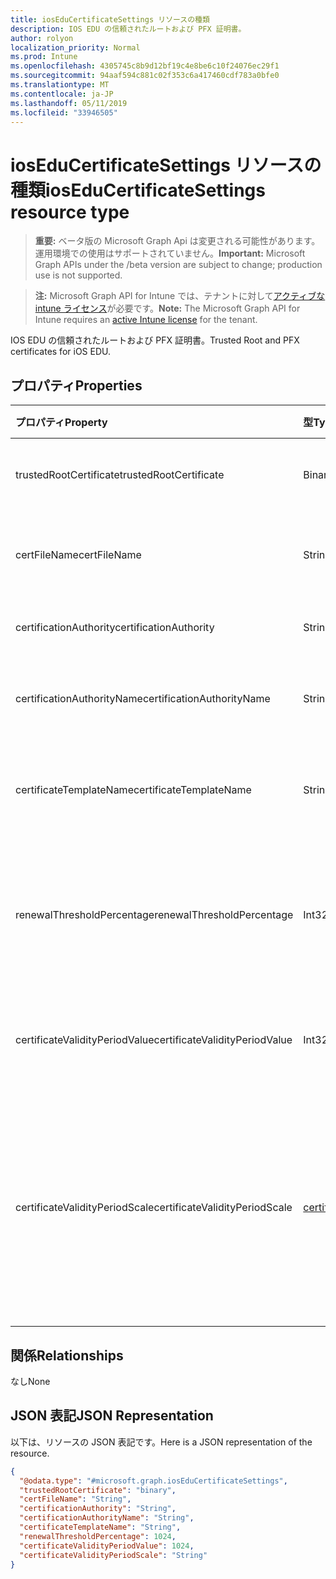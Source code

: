 ```yaml
---
title: iosEduCertificateSettings リソースの種類
description: IOS EDU の信頼されたルートおよび PFX 証明書。
author: rolyon
localization_priority: Normal
ms.prod: Intune
ms.openlocfilehash: 4305745c8b9d12bf19c4e8be6c10f24076ec29f1
ms.sourcegitcommit: 94aaf594c881c02f353c6a417460cdf783a0bfe0
ms.translationtype: MT
ms.contentlocale: ja-JP
ms.lasthandoff: 05/11/2019
ms.locfileid: "33946505"
---
```

# <a name="ioseducertificatesettings-resource-type"></a><span data-ttu-id="b3ce0-103">iosEduCertificateSettings リソースの種類</span><span class="sxs-lookup"><span data-stu-id="b3ce0-103">iosEduCertificateSettings resource type</span></span>

> <span data-ttu-id="b3ce0-104">**重要:** ベータ版の Microsoft Graph Api は変更される可能性があります。運用環境での使用はサポートされていません。</span><span class="sxs-lookup"><span data-stu-id="b3ce0-104">**Important:** Microsoft Graph APIs under the /beta version are subject to change; production use is not supported.</span></span>

> <span data-ttu-id="b3ce0-105">**注:** Microsoft Graph API for Intune では、テナントに対して[アクティブな intune ライセンス](https://go.microsoft.com/fwlink/?linkid=839381)が必要です。</span><span class="sxs-lookup"><span data-stu-id="b3ce0-105">**Note:** The Microsoft Graph API for Intune requires an [active Intune license](https://go.microsoft.com/fwlink/?linkid=839381) for the tenant.</span></span>

<span data-ttu-id="b3ce0-106">IOS EDU の信頼されたルートおよび PFX 証明書。</span><span class="sxs-lookup"><span data-stu-id="b3ce0-106">Trusted Root and PFX certificates for iOS EDU.</span></span>

## <a name="properties"></a><span data-ttu-id="b3ce0-107">プロパティ</span><span class="sxs-lookup"><span data-stu-id="b3ce0-107">Properties</span></span>
|<span data-ttu-id="b3ce0-108">プロパティ</span><span class="sxs-lookup"><span data-stu-id="b3ce0-108">Property</span></span>|<span data-ttu-id="b3ce0-109">型</span><span class="sxs-lookup"><span data-stu-id="b3ce0-109">Type</span></span>|<span data-ttu-id="b3ce0-110">説明</span><span class="sxs-lookup"><span data-stu-id="b3ce0-110">Description</span></span>|
|:---|:---|:---|
|<span data-ttu-id="b3ce0-111">trustedRootCertificate</span><span class="sxs-lookup"><span data-stu-id="b3ce0-111">trustedRootCertificate</span></span>|<span data-ttu-id="b3ce0-112">Binary</span><span class="sxs-lookup"><span data-stu-id="b3ce0-112">Binary</span></span>|<span data-ttu-id="b3ce0-113">信頼されたルート証明書。</span><span class="sxs-lookup"><span data-stu-id="b3ce0-113">Trusted Root Certificate.</span></span>|
|<span data-ttu-id="b3ce0-114">certFileName</span><span class="sxs-lookup"><span data-stu-id="b3ce0-114">certFileName</span></span>|<span data-ttu-id="b3ce0-115">String</span><span class="sxs-lookup"><span data-stu-id="b3ce0-115">String</span></span>|<span data-ttu-id="b3ce0-116">UI に表示されるファイル名。</span><span class="sxs-lookup"><span data-stu-id="b3ce0-116">File name to display in UI.</span></span>|
|<span data-ttu-id="b3ce0-117">certificationAuthority</span><span class="sxs-lookup"><span data-stu-id="b3ce0-117">certificationAuthority</span></span>|<span data-ttu-id="b3ce0-118">String</span><span class="sxs-lookup"><span data-stu-id="b3ce0-118">String</span></span>|<span data-ttu-id="b3ce0-119">PKCS 証明機関。</span><span class="sxs-lookup"><span data-stu-id="b3ce0-119">PKCS Certification Authority.</span></span>|
|<span data-ttu-id="b3ce0-120">certificationAuthorityName</span><span class="sxs-lookup"><span data-stu-id="b3ce0-120">certificationAuthorityName</span></span>|<span data-ttu-id="b3ce0-121">String</span><span class="sxs-lookup"><span data-stu-id="b3ce0-121">String</span></span>|<span data-ttu-id="b3ce0-122">PKCS 証明機関名。</span><span class="sxs-lookup"><span data-stu-id="b3ce0-122">PKCS Certification Authority Name.</span></span>|
|<span data-ttu-id="b3ce0-123">certificateTemplateName</span><span class="sxs-lookup"><span data-stu-id="b3ce0-123">certificateTemplateName</span></span>|<span data-ttu-id="b3ce0-124">String</span><span class="sxs-lookup"><span data-stu-id="b3ce0-124">String</span></span>|<span data-ttu-id="b3ce0-125">PKCS 証明書テンプレート名。</span><span class="sxs-lookup"><span data-stu-id="b3ce0-125">PKCS Certificate Template Name.</span></span>|
|<span data-ttu-id="b3ce0-126">renewalThresholdPercentage</span><span class="sxs-lookup"><span data-stu-id="b3ce0-126">renewalThresholdPercentage</span></span>|<span data-ttu-id="b3ce0-127">Int32</span><span class="sxs-lookup"><span data-stu-id="b3ce0-127">Int32</span></span>|<span data-ttu-id="b3ce0-128">証明書の更新しきい値の割合。</span><span class="sxs-lookup"><span data-stu-id="b3ce0-128">Certificate renewal threshold percentage.</span></span> <span data-ttu-id="b3ce0-129">有効な値は 1 ~ 99</span><span class="sxs-lookup"><span data-stu-id="b3ce0-129">Valid values 1 to 99</span></span>|
|<span data-ttu-id="b3ce0-130">certificateValidityPeriodValue</span><span class="sxs-lookup"><span data-stu-id="b3ce0-130">certificateValidityPeriodValue</span></span>|<span data-ttu-id="b3ce0-131">Int32</span><span class="sxs-lookup"><span data-stu-id="b3ce0-131">Int32</span></span>|<span data-ttu-id="b3ce0-132">証明書の有効期間の値。</span><span class="sxs-lookup"><span data-stu-id="b3ce0-132">Value for the Certificate Validity Period.</span></span>|
|<span data-ttu-id="b3ce0-133">certificateValidityPeriodScale</span><span class="sxs-lookup"><span data-stu-id="b3ce0-133">certificateValidityPeriodScale</span></span>|[<span data-ttu-id="b3ce0-134">certificateValidityPeriodScale</span><span class="sxs-lookup"><span data-stu-id="b3ce0-134">certificateValidityPeriodScale</span></span>](../resources/intune-deviceconfig-certificatevalidityperiodscale.md)|<span data-ttu-id="b3ce0-135">証明書の有効期間のスケール。</span><span class="sxs-lookup"><span data-stu-id="b3ce0-135">Scale for the Certificate Validity Period.</span></span> <span data-ttu-id="b3ce0-136">可能な値は、`days`、`months`、`years` です。</span><span class="sxs-lookup"><span data-stu-id="b3ce0-136">Possible values are: `days`, `months`, `years`.</span></span>|

## <a name="relationships"></a><span data-ttu-id="b3ce0-137">関係</span><span class="sxs-lookup"><span data-stu-id="b3ce0-137">Relationships</span></span>
<span data-ttu-id="b3ce0-138">なし</span><span class="sxs-lookup"><span data-stu-id="b3ce0-138">None</span></span>

## <a name="json-representation"></a><span data-ttu-id="b3ce0-139">JSON 表記</span><span class="sxs-lookup"><span data-stu-id="b3ce0-139">JSON Representation</span></span>
<span data-ttu-id="b3ce0-140">以下は、リソースの JSON 表記です。</span><span class="sxs-lookup"><span data-stu-id="b3ce0-140">Here is a JSON representation of the resource.</span></span>
<!-- {
  "blockType": "resource",
  "@odata.type": "microsoft.graph.iosEduCertificateSettings"
}
-->
``` json
{
  "@odata.type": "#microsoft.graph.iosEduCertificateSettings",
  "trustedRootCertificate": "binary",
  "certFileName": "String",
  "certificationAuthority": "String",
  "certificationAuthorityName": "String",
  "certificateTemplateName": "String",
  "renewalThresholdPercentage": 1024,
  "certificateValidityPeriodValue": 1024,
  "certificateValidityPeriodScale": "String"
}
```




